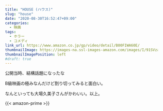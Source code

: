```yaml
---
title: "HOUSE (ハウス)"
slug: "house"
date: "2020-08-30T16:52:47+09:00"
categories:
  - 映画
tags:
  - ホラー
  - コメディ
link_url: https://www.amazon.co.jp/gp/video/detail/B00FIWA60E/
thumbnailImage: https://images-na.ssl-images-amazon.com/images/I/91SVzaS-ywL._SX300_.jpg
thumbnailImagePosition: left
#draft: true
---
```

公開当時、結構話題になったな
<!--more-->
B級映画の極みなんだけど割り切ってみると面白い。

なんといっても大場久美子さんがかわいい。以上。

{{< amazon-prime >}}

